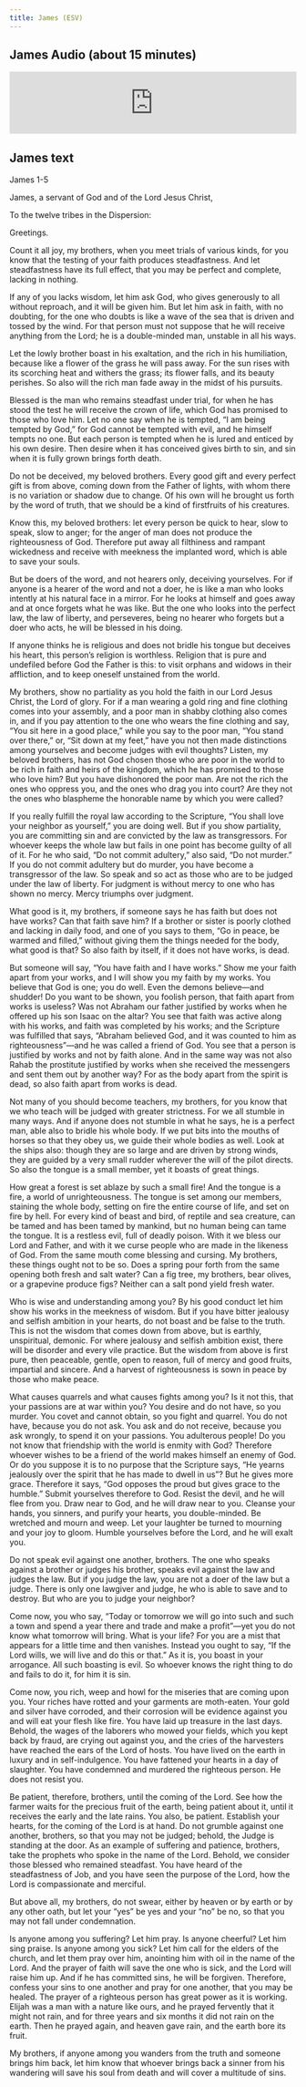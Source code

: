 ```yaml
---
title: James (ESV)
---
```


## James Audio (about 15 minutes)

<iframe src="https://www.esv.org/audio-player/james+1-5/" style="border: 0; width: 100%; height: 109px;"></iframe>

## James text

James 1-5

James, a servant of God and of the Lord Jesus Christ,

To the twelve tribes in the Dispersion:

Greetings.

Count it all joy, my brothers, when you meet trials of various kinds, for you know that the testing of your faith produces steadfastness. And let steadfastness have its full effect, that you may be perfect and complete, lacking in nothing.

If any of you lacks wisdom, let him ask God, who gives generously to all without reproach, and it will be given him. But let him ask in faith, with no doubting, for the one who doubts is like a wave of the sea that is driven and tossed by the wind. For that person must not suppose that he will receive anything from the Lord; he is a double-minded man, unstable in all his ways.

Let the lowly brother boast in his exaltation, and the rich in his humiliation, because like a flower of the grass he will pass away. For the sun rises with its scorching heat and withers the grass; its flower falls, and its beauty perishes. So also will the rich man fade away in the midst of his pursuits.

Blessed is the man who remains steadfast under trial, for when he has stood the test he will receive the crown of life, which God has promised to those who love him. Let no one say when he is tempted, “I am being tempted by God,” for God cannot be tempted with evil, and he himself tempts no one. But each person is tempted when he is lured and enticed by his own desire. Then desire when it has conceived gives birth to sin, and sin when it is fully grown brings forth death.

Do not be deceived, my beloved brothers. Every good gift and every perfect gift is from above, coming down from the Father of lights, with whom there is no variation or shadow due to change. Of his own will he brought us forth by the word of truth, that we should be a kind of firstfruits of his creatures.

Know this, my beloved brothers: let every person be quick to hear, slow to speak, slow to anger; for the anger of man does not produce the righteousness of God. Therefore put away all filthiness and rampant wickedness and receive with meekness the implanted word, which is able to save your souls.

But be doers of the word, and not hearers only, deceiving yourselves. For if anyone is a hearer of the word and not a doer, he is like a man who looks intently at his natural face in a mirror. For he looks at himself and goes away and at once forgets what he was like. But the one who looks into the perfect law, the law of liberty, and perseveres, being no hearer who forgets but a doer who acts, he will be blessed in his doing.

If anyone thinks he is religious and does not bridle his tongue but deceives his heart, this person’s religion is worthless. Religion that is pure and undefiled before God the Father is this: to visit orphans and widows in their affliction, and to keep oneself unstained from the world.

My brothers, show no partiality as you hold the faith in our Lord Jesus Christ, the Lord of glory. For if a man wearing a gold ring and fine clothing comes into your assembly, and a poor man in shabby clothing also comes in, and if you pay attention to the one who wears the fine clothing and say, “You sit here in a good place,” while you say to the poor man, “You stand over there,” or, “Sit down at my feet,” have you not then made distinctions among yourselves and become judges with evil thoughts? Listen, my beloved brothers, has not God chosen those who are poor in the world to be rich in faith and heirs of the kingdom, which he has promised to those who love him? But you have dishonored the poor man. Are not the rich the ones who oppress you, and the ones who drag you into court? Are they not the ones who blaspheme the honorable name by which you were called?

If you really fulfill the royal law according to the Scripture, “You shall love your neighbor as yourself,” you are doing well. But if you show partiality, you are committing sin and are convicted by the law as transgressors. For whoever keeps the whole law but fails in one point has become guilty of all of it. For he who said, “Do not commit adultery,” also said, “Do not murder.” If you do not commit adultery but do murder, you have become a transgressor of the law. So speak and so act as those who are to be judged under the law of liberty. For judgment is without mercy to one who has shown no mercy. Mercy triumphs over judgment.

What good is it, my brothers, if someone says he has faith but does not have works? Can that faith save him? If a brother or sister is poorly clothed and lacking in daily food, and one of you says to them, “Go in peace, be warmed and filled,” without giving them the things needed for the body, what good is that? So also faith by itself, if it does not have works, is dead.

But someone will say, “You have faith and I have works.” Show me your faith apart from your works, and I will show you my faith by my works. You believe that God is one; you do well. Even the demons believe—and shudder! Do you want to be shown, you foolish person, that faith apart from works is useless? Was not Abraham our father justified by works when he offered up his son Isaac on the altar? You see that faith was active along with his works, and faith was completed by his works; and the Scripture was fulfilled that says, “Abraham believed God, and it was counted to him as righteousness”—and he was called a friend of God. You see that a person is justified by works and not by faith alone. And in the same way was not also Rahab the prostitute justified by works when she received the messengers and sent them out by another way? For as the body apart from the spirit is dead, so also faith apart from works is dead.

Not many of you should become teachers, my brothers, for you know that we who teach will be judged with greater strictness. For we all stumble in many ways. And if anyone does not stumble in what he says, he is a perfect man, able also to bridle his whole body. If we put bits into the mouths of horses so that they obey us, we guide their whole bodies as well. Look at the ships also: though they are so large and are driven by strong winds, they are guided by a very small rudder wherever the will of the pilot directs. So also the tongue is a small member, yet it boasts of great things.

How great a forest is set ablaze by such a small fire! And the tongue is a fire, a world of unrighteousness. The tongue is set among our members, staining the whole body, setting on fire the entire course of life, and set on fire by hell. For every kind of beast and bird, of reptile and sea creature, can be tamed and has been tamed by mankind, but no human being can tame the tongue. It is a restless evil, full of deadly poison. With it we bless our Lord and Father, and with it we curse people who are made in the likeness of God. From the same mouth come blessing and cursing. My brothers, these things ought not to be so. Does a spring pour forth from the same opening both fresh and salt water? Can a fig tree, my brothers, bear olives, or a grapevine produce figs? Neither can a salt pond yield fresh water.

Who is wise and understanding among you? By his good conduct let him show his works in the meekness of wisdom. But if you have bitter jealousy and selfish ambition in your hearts, do not boast and be false to the truth. This is not the wisdom that comes down from above, but is earthly, unspiritual, demonic. For where jealousy and selfish ambition exist, there will be disorder and every vile practice. But the wisdom from above is first pure, then peaceable, gentle, open to reason, full of mercy and good fruits, impartial and sincere. And a harvest of righteousness is sown in peace by those who make peace.

What causes quarrels and what causes fights among you? Is it not this, that your passions are at war within you? You desire and do not have, so you murder. You covet and cannot obtain, so you fight and quarrel. You do not have, because you do not ask. You ask and do not receive, because you ask wrongly, to spend it on your passions. You adulterous people! Do you not know that friendship with the world is enmity with God? Therefore whoever wishes to be a friend of the world makes himself an enemy of God. Or do you suppose it is to no purpose that the Scripture says, “He yearns jealously over the spirit that he has made to dwell in us”? But he gives more grace. Therefore it says, “God opposes the proud but gives grace to the humble.” Submit yourselves therefore to God. Resist the devil, and he will flee from you. Draw near to God, and he will draw near to you. Cleanse your hands, you sinners, and purify your hearts, you double-minded. Be wretched and mourn and weep. Let your laughter be turned to mourning and your joy to gloom. Humble yourselves before the Lord, and he will exalt you.

Do not speak evil against one another, brothers. The one who speaks against a brother or judges his brother, speaks evil against the law and judges the law. But if you judge the law, you are not a doer of the law but a judge. There is only one lawgiver and judge, he who is able to save and to destroy. But who are you to judge your neighbor?

Come now, you who say, “Today or tomorrow we will go into such and such a town and spend a year there and trade and make a profit”—yet you do not know what tomorrow will bring. What is your life? For you are a mist that appears for a little time and then vanishes. Instead you ought to say, “If the Lord wills, we will live and do this or that.” As it is, you boast in your arrogance. All such boasting is evil. So whoever knows the right thing to do and fails to do it, for him it is sin.

Come now, you rich, weep and howl for the miseries that are coming upon you. Your riches have rotted and your garments are moth-eaten. Your gold and silver have corroded, and their corrosion will be evidence against you and will eat your flesh like fire. You have laid up treasure in the last days. Behold, the wages of the laborers who mowed your fields, which you kept back by fraud, are crying out against you, and the cries of the harvesters have reached the ears of the Lord of hosts. You have lived on the earth in luxury and in self-indulgence. You have fattened your hearts in a day of slaughter. You have condemned and murdered the righteous person. He does not resist you.

Be patient, therefore, brothers, until the coming of the Lord. See how the farmer waits for the precious fruit of the earth, being patient about it, until it receives the early and the late rains. You also, be patient. Establish your hearts, for the coming of the Lord is at hand. Do not grumble against one another, brothers, so that you may not be judged; behold, the Judge is standing at the door. As an example of suffering and patience, brothers, take the prophets who spoke in the name of the Lord. Behold, we consider those blessed who remained steadfast. You have heard of the steadfastness of Job, and you have seen the purpose of the Lord, how the Lord is compassionate and merciful.

But above all, my brothers, do not swear, either by heaven or by earth or by any other oath, but let your “yes” be yes and your “no” be no, so that you may not fall under condemnation.

Is anyone among you suffering? Let him pray. Is anyone cheerful? Let him sing praise. Is anyone among you sick? Let him call for the elders of the church, and let them pray over him, anointing him with oil in the name of the Lord. And the prayer of faith will save the one who is sick, and the Lord will raise him up. And if he has committed sins, he will be forgiven. Therefore, confess your sins to one another and pray for one another, that you may be healed. The prayer of a righteous person has great power as it is working. Elijah was a man with a nature like ours, and he prayed fervently that it might not rain, and for three years and six months it did not rain on the earth. Then he prayed again, and heaven gave rain, and the earth bore its fruit.

My brothers, if anyone among you wanders from the truth and someone brings him back, let him know that whoever brings back a sinner from his wandering will save his soul from death and will cover a multitude of sins.

